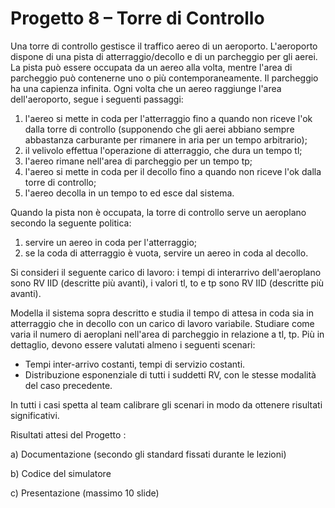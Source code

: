 # Progetto 8 – Torre di Controllo

Una torre di controllo gestisce il traffico aereo di un aeroporto. L'aeroporto dispone di una pista di atterraggio/decollo e di un parcheggio per gli aerei. La pista può essere occupata da un aereo alla volta, mentre l'area di parcheggio può contenerne uno o più contemporaneamente. Il parcheggio ha una capienza infinita.
Ogni volta che un aereo raggiunge l'area dell'aeroporto, segue i seguenti passaggi:
1. l'aereo si mette in coda per l'atterraggio fino a quando non riceve l'ok dalla torre di controllo (supponendo che gli aerei abbiano sempre abbastanza carburante per rimanere in aria per un tempo arbitrario);
2. il velivolo effettua l'operazione di atterraggio, che dura un tempo tl;
3. l'aereo rimane nell'area di parcheggio per un tempo tp;
4. l'aereo si mette in coda per il decollo fino a quando non riceve l'ok dalla torre di controllo;
5. l'aereo decolla in un tempo to ed esce dal sistema.

Quando la pista non è occupata, la torre di controllo serve un aeroplano secondo la seguente politica:
1. servire un aereo in coda per l'atterraggio;
2. se la coda di atterraggio è vuota, servire un aereo in coda al decollo.

Si consideri il seguente carico di lavoro: i tempi di interarrivo dell'aeroplano sono RV IID (descritte più avanti), i valori tl, to e tp sono RV IID (descritte più avanti).

Modella il sistema sopra descritto e studia il tempo di attesa in coda sia in atterraggio che in decollo con un carico di lavoro variabile. Studiare come varia il numero di aeroplani nell'area di parcheggio in relazione a tl, tp. Più in dettaglio, devono essere valutati almeno i seguenti scenari:
- Tempi inter-arrivo costanti, tempi di servizio costanti.
- Distribuzione esponenziale di tutti i suddetti RV, con le stesse modalità del caso precedente.

In tutti i casi spetta al team calibrare gli scenari in modo da ottenere risultati significativi.

Risultati attesi del Progetto :

a) Documentazione (secondo gli standard fissati durante le lezioni)

b) Codice del simulatore

c) Presentazione (massimo 10 slide)
